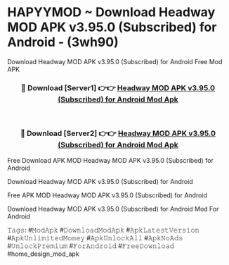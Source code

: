 # HAPYYMOD ~ Download Headway MOD APK v3.95.0 (Subscribed) for Android - (3wh90)
Download Headway MOD APK v3.95.0 (Subscribed) for Android Free Mod APK

<div align="center">
<h3>🔴 Download [Server1] 👉👉 <a href="https://apk-comot.site?title=Headway_MOD_APK_v3.95.0_(Subscribed)_for_Android">Headway MOD APK v3.95.0 (Subscribed) for Android Mod Apk</a></h3><br>

<h3>🔴 Download [Server2] 👉👉 <a href="https://apk-comot.site?title=Headway_MOD_APK_v3.95.0_(Subscribed)_for_Android">Headway MOD APK v3.95.0 (Subscribed) for Android Mod Apk</a></h3>
</div>


Free Download APK MOD Headway MOD APK v3.95.0 (Subscribed) for Android

Download Headway MOD APK v3.95.0 (Subscribed) for Android 

Free APK MOD Headway MOD APK v3.95.0 (Subscribed) for Android 

Download Headway MOD APK v3.95.0 (Subscribed) for Android Mod For Android

𝚃𝚊𝚐𝚜: #𝙼𝚘𝚍𝙰𝚙𝚔 #𝙳𝚘𝚠𝚗𝚕𝚘𝚊𝚍𝙼𝚘𝚍𝙰𝚙𝚔 #𝙰𝚙𝚔𝙻𝚊𝚝𝚎𝚜𝚝𝚅𝚎𝚛𝚜𝚒𝚘𝚗 #𝙰𝚙𝚔𝚄𝚗𝚕𝚒𝚖𝚒𝚝𝚎𝚍𝙼𝚘𝚗𝚎𝚢 #𝙰𝚙𝚔𝚄𝚗𝚕𝚘𝚌𝚔𝙰𝚕𝚕 #𝙰𝚙𝚔𝙽𝚘𝙰𝚍𝚜 #𝚄𝚗𝚕𝚘𝚌𝚔𝙿𝚛𝚎𝚖𝚒𝚞𝚖 #𝙵𝚘𝚛𝙰𝚗𝚍𝚛𝚘𝚒𝚍 #𝙵𝚛𝚎𝚎𝙳𝚘𝚠𝚗𝚕𝚘𝚊𝚍 #home_design_mod_apk